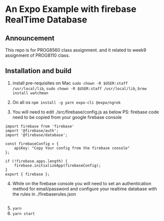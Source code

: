 # An Expo Example with firebase RealTime Database

## Announcement

This repo is for PROG8560 class assignment. and it related to week9 assignment of PROG8110 class.

## Installation and build

1. install pre-requisites on Mac `sudo chown -R $USER:staff /usr/local/lib`, `sudo chown -R $USER:staff /usr/local/lib`, `brew install watchman`

2. On all os `npm install -g yarn expo-cli @expo/ngrok`

3. You will need to edit ./src/firebase/config.js as below
PS: firebase code need to be copied from your google firebase console


```
import firebase from 'firebase'
import '@firebase/auth';
import '@firebase/database';

const firebaseConfig = {
    apiKey: "Copy Your config from the firebase console"
};

if (!firebase.apps.length) {
    firebase.initializeApp(firebaseConfig);
} 
export { firebase };

```

4. While on the firebase console you will need to set an authentication method for email/password and configure your realtime database with the rules in ./firebaserules.json

```

```

5. `yarn`
6. `yarn start`
